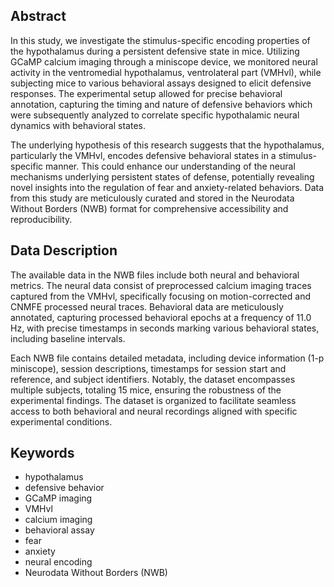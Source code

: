 ## Abstract
In this study, we investigate the stimulus-specific encoding properties of the hypothalamus during a persistent defensive state in mice. Utilizing GCaMP calcium imaging through a miniscope device, we monitored neural activity in the ventromedial hypothalamus, ventrolateral part (VMHvl), while subjecting mice to various behavioral assays designed to elicit defensive responses. The experimental setup allowed for precise behavioral annotation, capturing the timing and nature of defensive behaviors which were subsequently analyzed to correlate specific hypothalamic neural dynamics with behavioral states.

The underlying hypothesis of this research suggests that the hypothalamus, particularly the VMHvl, encodes defensive behavioral states in a stimulus-specific manner. This could enhance our understanding of the neural mechanisms underlying persistent states of defense, potentially revealing novel insights into the regulation of fear and anxiety-related behaviors. Data from this study are meticulously curated and stored in the Neurodata Without Borders (NWB) format for comprehensive accessibility and reproducibility.

## Data Description
The available data in the NWB files include both neural and behavioral metrics. The neural data consist of preprocessed calcium imaging traces captured from the VMHvl, specifically focusing on motion-corrected and CNMFE processed neural traces. Behavioral data are meticulously annotated, capturing processed behavioral epochs at a frequency of 11.0 Hz, with precise timestamps in seconds marking various behavioral states, including baseline intervals.

Each NWB file contains detailed metadata, including device information (1-p miniscope), session descriptions, timestamps for session start and reference, and subject identifiers. Notably, the dataset encompasses multiple subjects, totaling 15 mice, ensuring the robustness of the experimental findings. The dataset is organized to facilitate seamless access to both behavioral and neural recordings aligned with specific experimental conditions.

## Keywords
- hypothalamus
- defensive behavior
- GCaMP imaging
- VMHvl
- calcium imaging
- behavioral assay
- fear
- anxiety
- neural encoding
- Neurodata Without Borders (NWB)